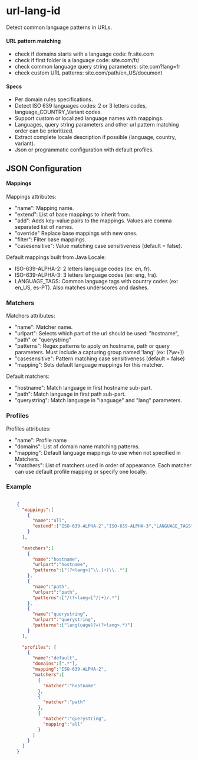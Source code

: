 # url-lang-id
Detect common language patterns in URLs.

#### URL pattern matching

- check if domains starts with a language code: fr.site.com
- check if first folder is a language code: site.com/fr/
- check common language query string parameters: site.com?lang=fr
- check custom URL patterns: site.com/path/en_US/document

#### Specs
- Per domain rules specifications.
- Detect ISO 639 languages codes: 2 or 3 letters codes, language_COUNTRY_Variant codes.
- Support custom or localized language names with mappings.
- Languages, query string parameters and other url pattern matching order can be prioritized.
- Extract complete locale description if possible (language, country, variant).
- Json or programmatic configuration with default profiles.

## JSON Configuration

#### Mappings

Mappings attributes:

- "name": Mapping name.
- "extend": List of base mappings to inherit from.
- "add": Adds key-value pairs to the mappings. Values are comma separated list of names.
- "override" Replace base mappings with new ones.
- "filter": Filter base mappings.
- "casesensitive": Value matching case sensitiveness (default = false).

Default mappings built from Java Locale:

- ISO-639-ALPHA-2: 2 letters language codes (ex: en, fr).
- ISO-639-ALPHA-3: 3 letters language codes (ex: eng, fra).
- LANGUAGE_TAGS: Common language tags with country codes (ex: en_US, es-PT). Also matches underscores and dashes.

### Matchers

Matchers attributes:

- "name": Matcher name.
- "urlpart": Selects which part of the url should be used: "hostname", "path" or "querystring"
- "patterns": Regex patterns to apply on hostname, path or query parameters. Must include a capturing group named 'lang' (ex: (?<lang>\w+))
- "casesensitive": Pattern matching case sensitiveness (default = false)
- "mapping": Sets default language mappings for this matcher.

Default matchers:

- "hostname": Match language in first hostname sub-part.
- "path": Match language in first path sub-part.
- "querystring": Match language in "language" and "lang" parameters.

### Profiles

Profiles attributes:

- "name": Profile name
- "domains": List of domain name matching patterns.
- "mapping": Default language mappings to use when not specified in Matchers.
- "matchers": List of matchers used in order of appearance. Each matcher can use default profile mapping or specify one locally.

### Example

```json

    {
      "mappings":[
        {
          "name":"all",
          "extend":["ISO-639-ALPHA-2","ISO-639-ALPHA-3","LANGUAGE_TAGS"]
        }
      ],
    
      "matchers":[
        {
          "name":"hostname",
          "urlpart":"hostname",
          "patterns":["(?<lang>[^\\.]+)\\..*"]
        },
        {
          "name":"path",
          "urlpart":"path",
          "patterns":["/(?<lang>[^/]+)/.*"]
        },
        {
          "name":"querystring",
          "urlpart":"querystring",
          "patterns":["lang(uage)?=(?<lang>.*)"]
        }
      ],
    
      "profiles": [
        {
          "name":"default",
          "domains":[".*"],
          "mapping":"ISO-639-ALPHA-2",
          "matchers":[
            {
              "matcher":"hostname"
            },
            {
              "matcher":"path"
            },
            {
              "matcher":"querystring",
              "mapping":"all"
            }
          ]
        }
      ]
    }
    
```
